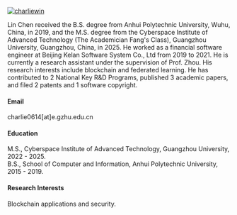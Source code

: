 

[![charliewin](https://img.shields.io/badge/charliewin-github-blue?logo=github)](https://github.com/charliewin)

Lin Chen received the B.S. degree from Anhui Polytechnic University, Wuhu, China, in 2019, and the M.S. degree from the Cyberspace Institute of Advanced Technology (The Academician Fang's Class), Guangzhou University, Guangzhou, China, in 2025. He worked as a financial software engineer at Beijing Kelan Software System Co., Ltd from 2019 to 2021. He is currently a research assistant under the supervision of Prof. Zhou. His research interests include blockchain and federated learning. He has contributed to 2 National Key R&D Programs, published 3 academic papers, and filed 2 patents and 1 software copyright.

#### Email
charlie0614[at]e.gzhu.edu.cn

#### Education
M.S., Cyberspace Institute of Advanced Technology, Guangzhou University, 2022 - 2025.\
B.S., School of Computer and Information, Anhui Polytechnic University, 2015 - 2019.

#### Research Interests
Blockchain applications and security.

